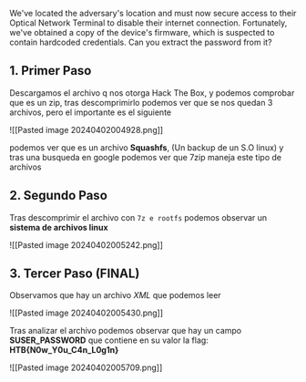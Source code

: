 We've located the adversary's location and must now secure access to their Optical Network Terminal to disable their internet connection. Fortunately, we've obtained a copy of the device's firmware, which is suspected to contain hardcoded credentials. Can you extract the password from it?


## 1. Primer Paso

Descargamos el archivo q nos otorga Hack The Box, y podemos comprobar que es un zip, tras descomprimirlo podemos ver que se nos quedan 3 archivos, pero el importante es el siguiente

![[Pasted image 20240402004928.png]]

podemos ver que es un archivo **Squashfs**, (Un backup de un S.O linux) y tras una busqueda en google podemos ver que 7zip maneja este tipo de archivos

## 2. Segundo Paso 

Tras descomprimir el archivo con `7z e rootfs` podemos observar un **sistema de archivos linux**

![[Pasted image 20240402005242.png]]

## 3. Tercer Paso (FINAL)

Observamos que hay un archivo *XML* que podemos leer

![[Pasted image 20240402005430.png]]

Tras analizar el archivo podemos observar que hay un campo **SUSER_PASSWORD** que contiene en su valor la flag: **HTB{N0w_Y0u_C4n_L0g1n}** 

![[Pasted image 20240402005709.png]]




